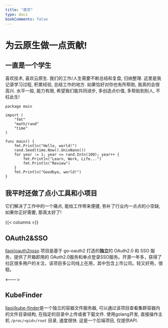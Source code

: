 ```yaml
---
title: "首页"
type: docs
bookComments: false
---
```


# 为云原生做一点贡献!

## 一直是一个学生

喜欢技术, 喜欢云原生. 我们的工作/人生需要不断总结和复盘, 归纳整理. 这里是我记录学习过程, 积累经验, 总结工作的地方. 如果恰好对你也有所帮助, 我真的会很高兴. 水平一般, 能力有限, 希望我们能共同进步, 多创造点价值, 多帮助到别人, 不枉此生!

```
package main

import (
    "fmt"
    "math/rand"
    "time"
)

func main() {
    fmt.Println("Hello, world!")
    rand.Seed(time.Now().UnixNano())
    for year := 1; year <= rand.Intn(100); year++ {
        fmt.Println("Learn, Work, Life...")
        fmt.Println("Review")
    }
    fmt.Println("Goodbye, world!")
}

```

## 我平时还做了点小工具和小项目

它们解决了工作中的一个痛点, 能给工作带来便捷, 弥补了行业内一点点的小空缺, 如果你正好需要, 那真太好了!

{{< columns >}}
## OAuth2&SSO

[llaoj/oauth2nsso](https://github.com/llaoj/oauth2nsso) 项目是基于 go-oauth2 打造的**独立**的 OAuth2.0 和 SSO 服务，提供了开箱即用的 OAuth2.0服务和单点登录SSO服务。开源一年多，获得了社区很多用户的关注，该项目多公司线上在用，其中包含上市公司。轻又好用，很稳。

<--->

## KubeFinder

[llaoj/kube-finder](https://github.com/llaoj/kube-finder)是一个独立的容器文件服务器, 可以通过该项目查看集群容器内的文件目录结构, 在指定的目录中上传或者下载文件. 使用golang开发, 直接操作主机 `/proc/<pid>/root` 目录, 速度很快. 这是一个后端项目, 仅提供API.
